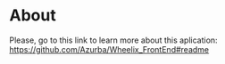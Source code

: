 # About

Please, go to this link to learn more about this aplication: https://github.com/Azurba/Wheelix_FrontEnd#readme
